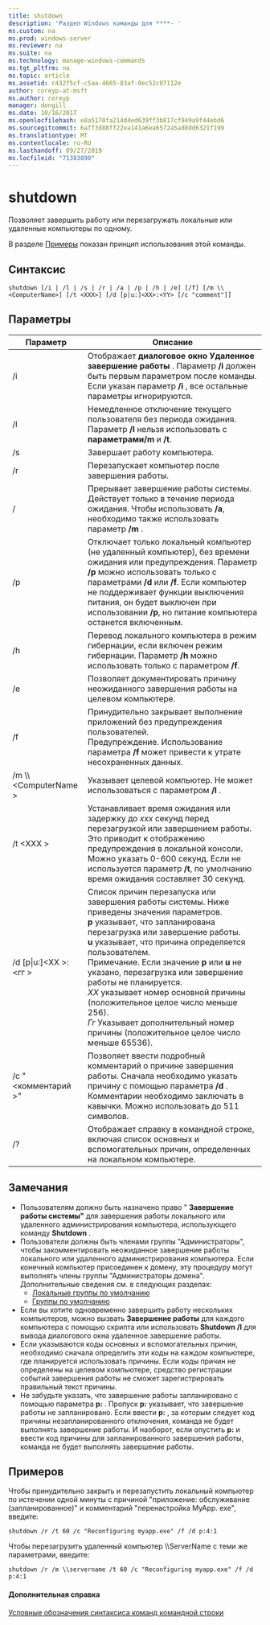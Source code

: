 ```yaml
---
title: shutdown
description: 'Раздел Windows команды для ****- '
ms.custom: na
ms.prod: windows-server
ms.reviewer: na
ms.suite: na
ms.technology: manage-windows-commands
ms.tgt_pltfrm: na
ms.topic: article
ms.assetid: c432f5cf-c5aa-4665-83af-0ec52c87112e
author: coreyp-at-msft
ms.author: coreyp
manager: dongill
ms.date: 10/16/2017
ms.openlocfilehash: e8a5170fa214d4ed639ff3b817cf949a9f44ebd6
ms.sourcegitcommit: 6aff3d88ff22ea141a6ea6572a5ad8dd6321f199
ms.translationtype: MT
ms.contentlocale: ru-RU
ms.lasthandoff: 09/27/2019
ms.locfileid: "71383890"
---
```

# <a name="shutdown"></a>shutdown



Позволяет завершить работу или перезагружать локальные или удаленные компьютеры по одному.

В разделе [Примеры](#BKMK_examples) показан принцип использования этой команды.

## <a name="syntax"></a>Синтаксис

```
shutdown [/i | /l | /s | /r | /a | /p | /h | /e] [/f] [/m \\<ComputerName>] [/t <XXX>] [/d [p|u:]<XX>:<YY> [/c "comment"]] 
```

## <a name="parameters"></a>Параметры

|Параметр|Описание|
|---------|-----------|
|/i|Отображает **диалоговое окно Удаленное завершение работы** . Параметр **/i** должен быть первым параметром после команды. Если указан параметр **/i** , все остальные параметры игнорируются.|
|/l|Немедленное отключение текущего пользователя без периода ожидания. Параметр **/l** нельзя использовать с **параметрами/m** и **/t**.|
|/s|Завершает работу компьютера.|
|/r|Перезапускает компьютер после завершения работы.|
|/|Прерывает завершение работы системы. Действует только в течение периода ожидания. Чтобы использовать **/a**, необходимо также использовать параметр **/m** .|
|/p|Отключает только локальный компьютер (не удаленный компьютер), без времени ожидания или предупреждения. Параметр **/p** можно использовать только с параметрами **/d** или **/f**. Если компьютер не поддерживает функции выключения питания, он будет выключен при использовании **/p**, но питание компьютера останется включенным.|
|/h|Перевод локального компьютера в режим гибернации, если включен режим гибернации. Параметр **/h** можно использовать только с параметром **/f**.|
|/e|Позволяет документировать причину неожиданного завершения работы на целевом компьютере.|
|/f|Принудительно закрывает выполнение приложений без предупреждения пользователей.</br>Предупреждение. Использование параметра **/f** может привести к утрате несохраненных данных.|
|/m \\\\\<ComputerName >|Указывает целевой компьютер. Не может использоваться с параметром **/l** .|
|/t \<XXX >|Устанавливает время ожидания или задержку до *xxx* секунд перед перезагрузкой или завершением работы. Это приводит к отображению предупреждения в локальной консоли. Можно указать 0-600 секунд. Если не используется параметр **/t**, по умолчанию время ожидания составляет 30 секунд.|
|/d [p\|u:]\<XX >:\<гг >|Список причин перезапуска или завершения работы системы. Ниже приведены значения параметров.</br>**p** указывает, что запланирована перезагрузка или завершение работы.</br>**u** указывает, что причина определяется пользователем.</br>Примечание. Если значение **p** или **u** не указано, перезагрузка или завершение работы не планируется.</br>*XX* указывает номер основной причины (положительное целое число меньше 256).</br>*Гг* Указывает дополнительный номер причины (положительное целое число меньше 65536).|
|/c "\<комментарий >"|Позволяет ввести подробный комментарий о причине завершения работы. Сначала необходимо указать причину с помощью параметра **/d** . Комментарии необходимо заключать в кавычки. Можно использовать до 511 символов.|
|/?|Отображает справку в командной строке, включая список основных и вспомогательных причин, определенных на локальном компьютере.|

## <a name="remarks"></a>Замечания

-   Пользователям должно быть назначено право " **Завершение работы системы"** для завершения работы локального или удаленного администрирования компьютера, использующего команду **Shutdown** .
-   Пользователи должны быть членами группы "Администраторы", чтобы закомментировать неожиданное завершение работы локального или удаленного администрирования компьютера. Если конечный компьютер присоединен к домену, эту процедуру могут выполнять члены группы "Администраторы домена". Дополнительные сведения см. в следующих разделах:  
    -   [Локальные группы по умолчанию](https://technet.microsoft.com/library/cc785098(v=ws.10).aspx)
    -   [Группы по умолчанию](https://technet.microsoft.com/library/cc756898(v=ws.10).aspx)
-   Если вы хотите одновременно завершить работу нескольких компьютеров, можно вызвать **Завершение работы** для каждого компьютера с помощью скрипта или использовать **Shutdown** **/I** для вывода диалогового окна удаленное завершение работы.
-   Если указываются коды основных и вспомогательных причин, необходимо сначала определить эти коды на каждом компьютере, где планируется использовать причины. Если коды причин не определены на целевом компьютере, средство регистрации событий завершения работы не сможет зарегистрировать правильный текст причины.
-   Не забудьте указать, что завершение работы запланировано с помощью параметра **p:** . Пропуск **p:** указывает, что завершение работы не запланировано. Если ввести **p:** , за которым следует код причины незапланированного отключения, команда не будет выполнять завершение работы. И наоборот, если опустить **p:** и ввести код причины для запланированного завершения работы, команда не будет выполнять завершение работы.

## <a name="BKMK_examples"></a>Примеров

Чтобы принудительно закрыть и перезапустить локальный компьютер по истечении одной минуты с причиной "приложение: обслуживание (запланированное)" и комментарий "перенастройка MyApp. exe", введите:
```
shutdown /r /t 60 /c "Reconfiguring myapp.exe" /f /d p:4:1
```
Чтобы перезагрузить удаленный компьютер \\\\ServerName с теми же параметрами, введите:
```
shutdown /r /m \\servername /t 60 /c "Reconfiguring myapp.exe" /f /d p:4:1
```

#### <a name="additional-references"></a>Дополнительная справка

[Условные обозначения синтаксиса команд командной строки](command-line-syntax-key.md)
